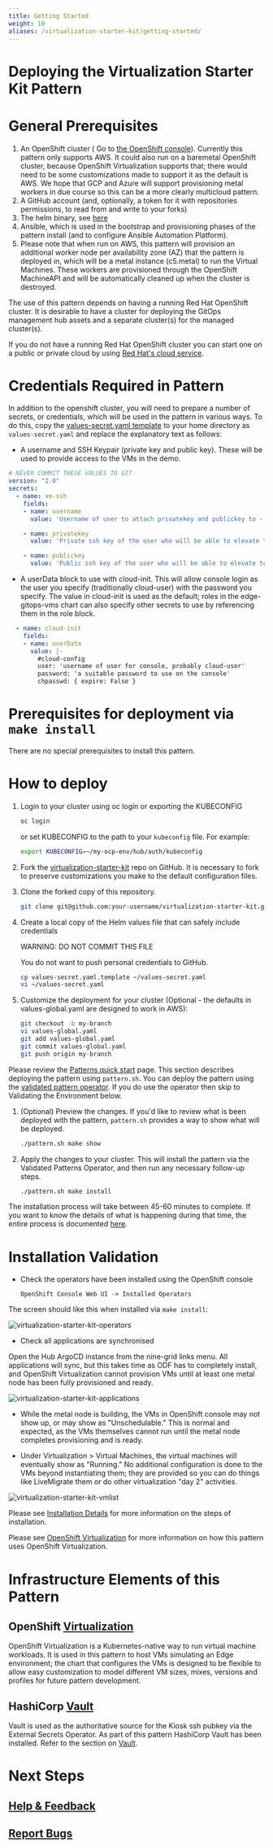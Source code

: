```yaml
---
title: Getting Started
weight: 10
aliases: /virtualization-starter-kit/getting-started/
---
```


# Deploying the Virtualization Starter Kit Pattern

# General Prerequisites

1. An OpenShift cluster ( Go to [the OpenShift console](https://console.redhat.com/openshift/create)). Currently this pattern only supports AWS. It could also run on a baremetal OpenShift cluster, because OpenShift Virtualization supports that; there would need to be some customizations made to support it as the default is AWS. We hope that GCP and Azure will support provisioning metal workers in due course so this can be a more clearly multicloud pattern.
1. A GitHub account (and, optionally, a token for it with repositories permissions, to read from and write to your forks)
1. The helm binary, see [here](https://helm.sh/docs/intro/install/)
1. Ansible, which is used in the bootstrap and provisioning phases of the pattern install (and to configure Ansible Automation Platform).
1. Please note that when run on AWS, this pattern will provision an additional worker node per availability zone (AZ) that the pattern is deployed in, which will be a metal instance (c5.metal) to run the Virtual Machines. These workers are provisioned through the OpenShift MachineAPI and will be automatically cleaned up when the cluster is destroyed.

The use of this pattern depends on having a running Red Hat
OpenShift cluster. It is desirable to have a cluster for deploying the GitOps
management hub assets and a separate cluster(s) for the managed cluster(s).

If you do not have a running Red Hat OpenShift cluster you can start one on a
public or private cloud by using [Red Hat's cloud
service](https://console.redhat.com/openshift/create).

# Credentials Required in Pattern

In addition to the openshift cluster, you will need to prepare a number of secrets, or credentials, which will be used
in the pattern in various ways. To do this, copy the [values-secret.yaml template](https://github.com/validatedpatterns-sandbox/virtualization-starter-kit/blob/main/values-secret.yaml.template) to your home directory as `values-secret.yaml` and replace the explanatory text as follows:

* A username and  SSH Keypair (private key and public key). These will be used to provide access to the VMs in the demo.

```yaml
# NEVER COMMIT THESE VALUES TO GIT
version: "2.0"
secrets:
  - name: vm-ssh
    fields:
    - name: username
      value: 'Username of user to attach privatekey and publickey to - cloud-user is a typical value'

    - name: privatekey
      value: 'Private ssh key of the user who will be able to elevate to root on VMs'

    - name: publickey
      value: 'Public ssh key of the user who will be able to elevate to root on VMs'
```

* A userData block to use with cloud-init. This will allow console login as the user you specify (traditionally cloud-user) with the password you specify. The value in cloud-init is used as the default; roles in the edge-gitops-vms chart can also specify other secrets to use by referencing them in the role block.

```yaml
  - name: cloud-init
    fields:
    - name: userData
      value: |-
        #cloud-config
        user: 'username of user for console, probably cloud-user'
        password: 'a suitable password to use on the console'
        chpasswd: { expire: False }
```

# Prerequisites for deployment via `make install`

There are no special prerequisites to install this pattern.

# How to deploy

1. Login to your cluster using oc login or exporting the KUBECONFIG

    ```sh
    oc login
    ```

    or set KUBECONFIG to the path to your `kubeconfig` file. For example:

    ```sh
    export KUBECONFIG=~/my-ocp-env/hub/auth/kubeconfig
    ```

1. Fork the [virtualization-starter-kit](https://github.com/validatedpatterns-sandbox/virtualization-starter-kit) repo on GitHub.  It is necessary to fork to preserve customizations you make to the default configuration files.

1. Clone the forked copy of this repository.

    ```sh
    git clone git@github.com:your-username/virtualization-starter-kit.git
    ```

1. Create a local copy of the Helm values file that can safely include credentials

    WARNING: DO NOT COMMIT THIS FILE

    You do not want to push personal credentials to GitHub.

    ```sh
    cp values-secret.yaml.template ~/values-secret.yaml
    vi ~/values-secret.yaml
    ```

1. Customize the deployment for your cluster (Optional - the defaults in values-global.yaml are designed to work in AWS):

   ```sh
   git checkout -b my-branch
   vi values-global.yaml
   git add values-global.yaml
   git commit values-global.yaml
   git push origin my-branch
   ```

Please review the [Patterns quick start](/learn/quickstart/) page. This section describes deploying the pattern using `pattern.sh`. You can deploy the pattern using the [validated pattern operator](/infrastructure/using-validated-pattern-operator/). If you do use the operator then skip to Validating the Environment below.

1. (Optional) Preview the changes. If you'd like to review what is been deployed with the pattern, `pattern.sh` provides a way to show what will be deployed.

    ```sh
    ./pattern.sh make show
    ```

1. Apply the changes to your cluster. This will install the pattern via the Validated Patterns Operator, and then run any necessary follow-up steps.

    ```sh
    ./pattern.sh make install
    ```

The installation process will take between 45-60 minutes to complete. If you want to know the details of what is happening during that time, the entire process is documented [here](/virtualization-starter-kit/installation-details/).

# Installation Validation

* Check the operators have been installed using the OpenShift console

    ```text
    OpenShift Console Web UI -> Installed Operators
    ```

The screen should like this when installed via `make install`:

![virtualization-starter-kit-operators](/images/virtualization-starter-kit/vsk-new-operators.png "Virtualization Starter Kit Operators")

* Check all applications are synchronised

Open the Hub ArgoCD instance from the nine-grid links menu. All applications will sync, but this takes time as ODF has to completely install, and OpenShift Virtualization cannot provision VMs until at least one metal node has been fully provisioned and ready.

![virtualization-starter-kit-applications](/images/virtualization-starter-kit/vsk-applications.png "Virtualization Starter Kit Applications")

* While the metal node is building, the VMs in OpenShift console may not show up, or may show as "Unschedulable." This is normal and expected, as the VMs themselves cannot run until the metal node completes provisioning and is ready.

* Under Virtualization > Virtual Machines, the virtual machines will eventually show as "Running." No additional configuration is done to the VMs beyond instantiating them; they are provided so you can do things like LiveMigrate them or do other virtualization "day 2" activities.

![virtualization-starter-kit-vmlist](/images/virtualization-starter-kit/vsk-openshift-vm-screen.png "Virtualization Starter Kit VM List")

Please see [Installation Details](/virtualization-starter-kit/installation-details/) for more information on the steps of installation.

Please see [OpenShift Virtualization](/virtualization-starter-kit/openshift-virtualization/) for more information on how this pattern uses OpenShift Virtualization.

# Infrastructure Elements of this Pattern

## OpenShift [Virtualization](https://docs.openshift.com/container-platform/4.18/virt/about-virt.html)

OpenShift Virtualization is a Kubernetes-native way to run virtual machine workloads. It is used in this pattern to host VMs simulating an Edge environment; the chart that configures the VMs is designed to be flexible to allow easy customization to model different VM sizes, mixes, versions and profiles for future pattern development.

## HashiCorp [Vault](https://www.vaultproject.io/)

Vault is used as the authoritative source for the Kiosk ssh pubkey via the External Secrets Operator.
As part of this pattern HashiCorp Vault has been installed. Refer to the section on [Vault](https://validatedpatterns.io/secrets/vault/).

# Next Steps

## [Help & Feedback](https://groups.google.com/g/validatedpatterns)
## [Report Bugs](https://github.com/validatedpatterns-sandbox/virtualization-starter-kit/issues)

